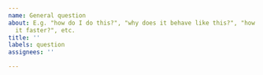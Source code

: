 ```yaml
---
name: General question
about: E.g. "how do I do this?", "why does it behave like this?", "how can I make
  it faster?", etc.
title: ''
labels: question
assignees: ''

---
```



